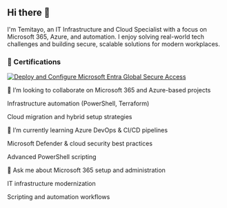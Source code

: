 ## Hi there 👋

I'm Temitayo, an IT Infrastructure and Cloud Specialist with a focus on Microsoft 365, Azure, and automation. I enjoy solving real-world tech challenges and building secure, scalable solutions for modern workplaces.

### 🏅 Certifications

[![Deploy and Configure Microsoft Entra Global Secure Access](https://images.credly.com/size/110x110/images/abcdef123456/microsoft-certified-azure-fundamentals.png)](https://learn.microsoft.com/api/achievements/share/en-us/Adeosuntemitayo-4149/3AYAFACH?sharingId=5563B876E96296FC)


🤝 I’m looking to collaborate on
Microsoft 365 and Azure-based projects

Infrastructure automation (PowerShell, Terraform)

Cloud migration and hybrid setup strategies

🧠 I’m currently learning
Azure DevOps & CI/CD pipelines

Microsoft Defender & cloud security best practices

Advanced PowerShell scripting

🙋 Ask me about
Microsoft 365 setup and administration

IT infrastructure modernization

Scripting and automation workflows



